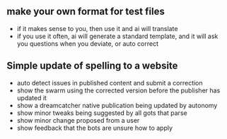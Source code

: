 

## make your own format for test files
- if it makes sense to you, then use it and ai will translate
- if you use it often, ai will generate a standard template, and it will ask you questions when you deviate, or auto correct

## Simple update of spelling to a website
- auto detect issues in published content and submit a correction
- show the swarm using the corrected version before the publisher has updated it
- show a dreamcatcher native publication being updated by autonomy
- show minor tweaks being suggested by all gots that parse
- show minor change proposed from a user
- show feedback that the bots are unsure how to apply

